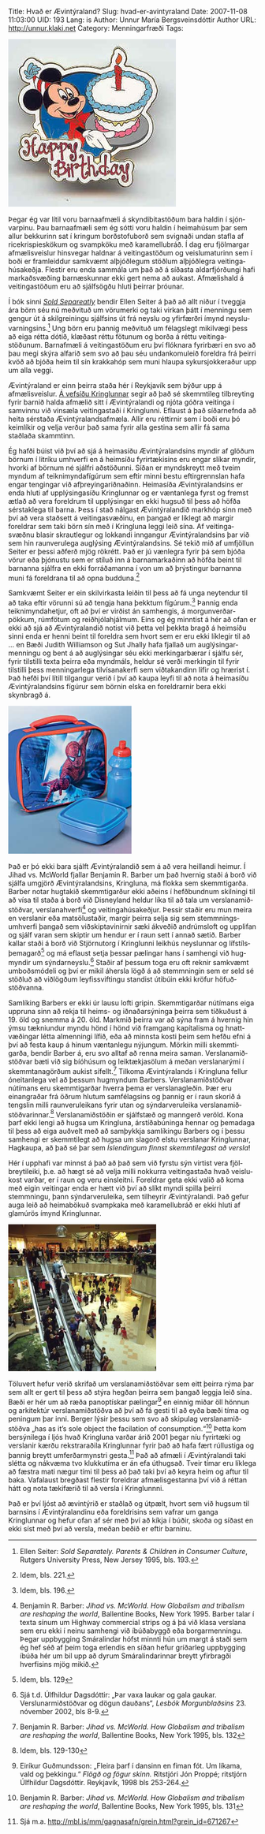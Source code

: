 Title: Hvað er Ævintýraland?
Slug: hvad-er-avintyraland
Date: 2007-11-08 11:03:00
UID: 193
Lang: is
Author: Unnur María Bergsveinsdóttir
Author URL: http://unnur.klaki.net
Category: Menningarfræði
Tags: 

![Mikkamús afmæli](467.jpg)

Þegar ég var lítil voru barnaafmæli á skyndi&shy;bita&shy;stöðum bara haldin í sjón&shy;varpinu. Þau barna&shy;afmæli sem ég sótti voru haldin í heima&shy;húsum þar sem allur bekkurinn sat í kringum borð&shy;stofu&shy;borð sem svignaði undan stafla af ricekrispies&shy;kökum og svampköku með karamellubráð. Í dag eru fjölmargar afmælisveislur hinsvegar haldnar á veitinga&shy;stöðum og veislu&shy;maturinn sem í boði er framleiddur samkvæmt alþjóðlegum stöðlum alþjóðlegra veitinga&shy;húsa&shy;keðja. Flestir eru enda sammála um það að á síðasta aldar&shy;fjórðungi hafi markaðs&shy;væðing barn&shy;æskunnar ekki gert nema að aukast. Afmælis&shy;hald á veitinga&shy;stöðum eru að sjálfsögðu hluti þeirrar þróunar. 

Í bók sinni _[Sold Separeatly](http://www.amazon.com/Sold-Separately-Children-Consumer-Communications/dp/081352198X)_ bendir Ellen Seiter á það að allt niður í tveggja ára börn séu nú meðvituð um vörumerki og taki virkan þátt í menningu sem gengur út á skil&shy;greiningu sjálfsins út frá neyslu og yfir&shy;færðri ímynd neyslu&shy;varningsins.[^1] Ung börn eru þannig meðvituð um félagslegt mikilvægi þess að eiga rétta dótið, klæðast réttu fötunum og borða á réttu veitinga&shy;stöðunum. Barnafmæli á veitinga&shy;stöðum eru því flóknara fyrirbæri en svo að þau megi skýra alfarið sem svo að þau séu undan&shy;komuleið foreldra frá þeirri kvöð að bjóða heim til sín krakkahóp sem muni hlaupa sykursjokkeraður upp um alla veggi. 

Ævintýra&shy;land er einn þeirra staða hér í Reykjavík sem býður upp á afmælisveislur. [Á vefsíðu Kringlunnar](http://www.kringlan.is/?PageID=13) segir að það sé skemmtileg tilbreyting fyrir barnið halda afmælið sitt í Ævintýra&shy;landi og njóta góðra veitinga í samvinnu við vinsæla veitingastaði í Kringlunni. Eflaust á það síðarnefnda að heita sérstaða Ævintýra&shy;landsafmæla. Allir eru réttirnir sem í boði eru þó keimlíkir og velja verður það sama fyrir alla gestina sem allir fá sama staðlaða skammtinn. 

Ég hafði búist við því að sjá á heimasíðu Ævintýra&shy;landsins myndir af  glöðum börnum í litríku umhverfi en á heimsíðu fyrir&shy;tækisins eru engar slíkar myndir, hvorki af börnum né sjálfri aðstöðunni. Síðan er myndskreytt með tveim myndum af teiknimynda&shy;fígúrum sem eftir minni bestu eftir&shy;grennslan hafa engar tengingar við afþreyingar&shy;iðnaðinn. Heimasíða Ævintýra&shy;landsins er enda hluti af upplýsingasíðu Kringlunnar og er væntanlega fyrst og fremst ætlað að vera foreldrum til upplýsingar en ekki hugsuð til þess að höfða sérstaklega til barna. Þess í stað nálgast Ævintýra&shy;landið markhóp sinn með því að vera staðsett á veitinga&shy;svæðinu, en þangað er líklegt að margir foreldrar sem taki börn sín með í Kringluna leggi leið sína. Af veitinga&shy;svæðnu blasir skrautlegur og lokkandi inngangur Ævintýra&shy;landsins þar við sem hin raunverulega auglýsing Ævintýra&shy;landsins. Sé tekið mið af umfjöllun Seiter er þessi aðferð mjög rökrétt. Það er jú vænlegra fyrir þá sem bjóða vörur eða þjónustu sem er stíluð inn á barna&shy;markaðinn að höfða beint til barnanna sjálfra en ekki forráða&shy;manna í von um að þrýstingur barnanna muni fá foreldrana til að opna budduna.[^2]

Samkvæmt Seiter er ein skilvirkasta leiðin til þess að fá unga neytendur til að taka eftir vörunni sú að tengja hana þekktum fígúrum.[^3] Þannig enda teikni&shy;mynda&shy;hetjur, oft að því er virðist án samhengis, á morgun&shy;verðar&shy;pökkum, rúmfötum og reiðhjóla&shy;hjálmum. Eins og ég minntist á hér að ofan er ekki að sjá að Ævintýra&shy;landið notist við þetta vel þekkta bragð á heimsíðu sinni enda er henni beint til foreldra sem hvort sem er eru ekki líklegir til að … en Bæði Judith Williamson og Sut Jhally hafa fjallað um auglýsingar&shy;menningu og bent á að auglýsingar séu ekki merkingar&shy;bærar í sjálfu sér, fyrir tilstilli texta þeirra eða myndmáls, heldur sé verði merkingin til fyrir tilstilli þess menningarlega tilvísana&shy;kerfi sem viðtakandinn lifir og hrærist í. Það hefði því lítill tilgangur verið í því að kaupa leyfi til að nota á heimasíðu Ævintýra&shy;landsins fígúrur sem börnin elska en foreldrarnir bera ekki skynbragð á. 

![Mynd](469.jpg)

Það er þó ekki bara sjálft Ævintýra&shy;landið sem á að vera heillandi heimur. Í Jihad vs. McWorld fjallar Benjamin R. Barber um það hvernig staði á borð við sjálfa umgjörð Ævintýra&shy;landsins, Kringluna, má flokka sem skemmti&shy;garða. Barber notar hug&shy;takið skemmti&shy;garður ekki aðeins í hefð&shy;bundnum skilningi til að vísa til staða á borð við Disney&shy;land heldur líka til að tala um verslana&shy;mið&shy;stöðvar, verslana&shy;hverfi[^4]  og veitinga&shy;húsa&shy;keðjur. Þessir staðir eru mun meira en verslanir eða matsölu&shy;staðir, margir þeirra selja sig sem stemmnings&shy;umhverfi þangað sem viðskipta&shy;vinirnir sæki ákveðið andrúms&shy;loft og upplifan og sjálf varan sem skiptir um hendur er í raun sett í annað sætið. Barber kallar staði á borð við Stjörnu&shy;torg í Kringlunni leikhús neyslunnar og lífstíls&shy;þema&shy;garð[^5]  og má eflaust setja þessar pælingar hans í samhengi við hug&shy;myndir um sýndar&shy;neyslu.[^6] Staðir af þessum toga eru oft reknir samkvæmt umboðs&shy;módeli og því er mikil áhersla lögð á að stemmningin sem er seld sé stöðluð að viðl&shy;ögðum leyfis&shy;sviftingu standist útibúin ekki kröfur höfuð&shy;stöðvanna. 

Samlíking Barbers er ekki úr lausu lofti gripin. Skemmti&shy;garðar nútímans eiga uppruna sinn að rekja til heims- og iðnaðar&shy;sýninga þeirra sem tíðkuðust á 19. öld og snemma á 20. öld. Markmið þeirra var að sýna fram á hvernig hin ýmsu tækni&shy;undur myndu hönd í hönd við framgang kapítalisma og hnatt&shy;væðingar létta almenningi lífið, eða að minnsta kosti þeim sem hefðu efni á því að festa kaup á hinum væntanlegu nýjungum. Mörkin milli skemmti&shy;garða, bendir Barber á, eru svo alltaf að renna meira saman. Verslana&shy;mið&shy;stöðvar bæti við sig bíó&shy;húsum og leik&shy;tækjas&shy;ölum á meðan verslana&shy;rými í skemmtana&shy;görðum aukist sífellt.[^7]  Tilkoma Ævintýra&shy;lands í Kringluna fellur óneitanlega vel að þessum hug&shy;myndum Barbers. Verslana&shy;mið&shy;stöðvar nútímans eru skemmti&shy;garðar hverra þema er verslana&shy;gleðin. Þær eru einangraðar frá öðrum hlutum samfélagsins og þannig er í raun skorið á tengslin milli raunveru&shy;leikans fyrir utan og sýndarveruleika verslana&shy;mið&shy;stöðvarinnar.[^8] Verslana&shy;mið&shy;stöðin er sjálfstæð og manngerð veröld. Kona þarf ekki lengi að hugsa um Kringluna, árstíða&shy;búninga hennar og þemadaga til þess að eiga auðvelt með að samþykkja samlíkingu Barbers og í þessu samhengi er skemmtilegt að hugsa um slagorð elstu verslanar Kringlunnar, Hagkaupa, að það sé þar sem _Íslendingum finnst skemmtilegast að versla_! 

Hér í upphafi var minnst á það að það sem við fyrstu sýn virtist vera fjöl&shy;breyti&shy;leiki, þ.e. að hægt sé að velja milli nokkurra veitinga&shy;staða hvað veislu&shy;kost varðar, er í raun og veru eins&shy;leitni. Foreldrar geta ekki valið að koma með eigin veitingar enda er hætt við því að slíkt myndi spilla þeirri stemmningu, þann sýndar&shy;veru&shy;leika, sem tilheyrir Ævintýra&shy;landi.  Það gefur auga leið að heima&shy;bökuð svamp&shy;kaka með karamellu&shy;bráð er ekki hluti af glamúrös ímynd Kringlunnar. 

![Kringlan](468.jpg)

Töluvert hefur verið skrifað um verslana&shy;mið&shy;stöðvar sem eitt þeirra rýma þar sem allt er gert til þess að stýra hegðan þeirra sem þangað leggja leið sína. Bæði er hér um að ræða pan&shy;optískar pælingar[^9] en einnig miðar öll hönnun og arkitektúr verslana&shy;mið&shy;stöðva að því að fá gesti til að eyða bæði tíma og peningum þar inni. Berger lýsir þessu sem svo að skipulag verslana&shy;mið&shy;stöðva „has as it’s sole object the facilation of consumption.“[^10] Þetta kom ber&shy;sýnilega í ljós hvað Kringluna varðar árið 2001 þegar níu fyrir&shy;tæki og verslanir kærðu rekstrar&shy;aðila Kringlunnar fyrir það að hafa fært rúllu&shy;stiga og þannig breytt umferðar&shy;mynstri gesta.[^11] Það að afmæli í Ævintýra&shy;landi taki slétta og nákvæma tvo klukku&shy;tíma er án efa úthugsað. Tveir tímar eru líklega að fæstra mati nægur tími til þess að það taki því að keyra heim og aftur til baka. Vafa&shy;laust bregðast flestir foreldrar afmælis&shy;gestanna því við á réttan hátt og nota tækifærið til að versla í Kringlunnni. 

Það er því ljóst að ævintýrið er staðlað og útpælt, hvort sem við hugsum til barnsins í Ævintýra&shy;landinu eða foreldrisins sem vafrar um ganga Kringlunnar og hefur ofan af sér með því að kíkja í búðir, skoða og síðast en ekki síst með því að versla, meðan beðið er eftir barninu. 

[^1]: Ellen Seiter: _Sold Separately. Parents & Children in Consumer Culture_, Rutgers University Press, New Jersey 1995, bls. 193.
[^2]: Idem, bls. 221.
[^3]: Idem, bls. 196.
[^4]:  Benjamin R. Barber:  _Jihad vs. McWorld. How Globalism and tribalism are reshaping the world_, Ballentine Books, New York 1995. Barber talar í texta sínum um Highway commercial strips og á þá við klasa verslana sem eru ekki í neinu samhengi við íbúðabyggð eða borgarmenningu. Þegar uppbygging Smáralindar hófst minnti hún um margt á staði sem ég hef séð af þeim toga erlendis en síðan hefur gríðarleg uppbygging íbúða hér um bil upp að dyrum Smáralindarinnar breytt yfirbragði hverfisins mjög mikið. 
[^5]: Idem, bls. 129
[^6]: Sjá t.d. Úlfhildur Dagsdóttir: „Þar vaxa laukar og gala gaukar. Verslunarmiðstöðvar og dögun dauðans“, _Lesbók Morgunblaðsins_ 23. nóvember 2002, bls 8-9.
[^7]: Benjamin R. Barber:  _Jihad vs. McWorld. How Globalism and tribalism are reshaping the world_, Ballentine Books, New York 1995, bls. 132
[^8]: Idem, bls. 129-130
[^9]: Eiríkur Guðmundsson: „Fleira þarf í dansinn en fiman fót. Um líkama, vald og þekkingu.“ _Flögð og fögur skinn._ Ritstjóri Jón Proppé; ritstjórn Úlfhildur Dagsdóttir. Reykjavík, 1998 bls 253-264.
[^10]: Benjamin R. Barber:  _Jihad vs. McWorld. How Globalism and tribalism are reshaping the world_, Ballentine Books, New York 1995, bls. 131
[^11]: Sjá m.a. http://mbl.is/mm/gagnasafn/grein.html?grein_id=671267

